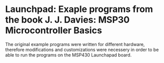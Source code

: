 <h1>Launchpad: Exaple programs from the book J. J. Davies: MSP30 Microcontroller Basics</h1>

The original example programs were written for different hardware, therefore modifications 
and customizations were necessery in order to be able to run the programs on the MSP430 Launchapad 
board. 





